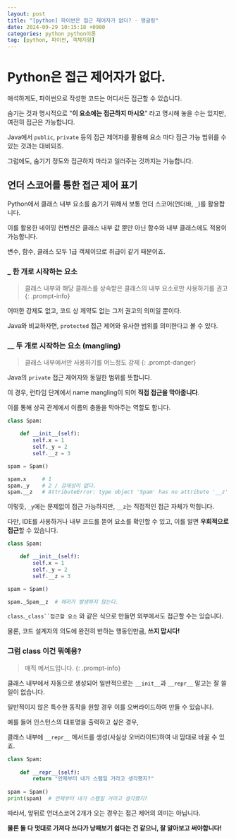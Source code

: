 ```yaml
---
layout: post
title: "[python] 파이썬은 접근 제어자가 없다? - 맹글링"
date: 2024-09-29 10:15:18 +0900
categories: python python이론
tag: [python, 파이썬, 객체지향]
---
```


# **Python은 접근 제어자가 없다.**

애석하게도, 파이썬으로 작성한 코드는 어디서든 접근할 수 있습니다.

숨기는 것과 명시적으로 "__이 요소에는 접근하지 마시오__" 라고 명시해 놓을 수는 있지만, 여전히 접근은 가능합니다.

Java에서 `public`, `private` 등의 접근 제어자를 활용해 요소 마다 접근 가능 범위를 수 있는 것과는 대비되죠.

그럼에도, 숨기기 정도와 접근하지 마라고 일러주는 것까지는 가능합니다.

## **언더 스코어를 통한 접근 제어 표기**

Python에서 클래스 내부 요소를 숨기기 위해서 보통 언더 스코어(언더바, `_`)를 활용합니다.

이를 활용한 네이밍 컨벤션은 클래스 내부 값 뿐만 아닌 함수와 내부 클래스에도 적용이 가능합니다.

변수, 함수, 클래스 모두 1급 객체이므로 취급이 같기 때문이죠.

### **_ 한 개로 시작하는 요소**

>클래스 내부와 해당 클래스를 상속받은 클래스의 내부 요소로만 사용하기를 권고
{: .prompt-info}

어떠한 강제도 없고, 코드 상 제약도 없는 그저 권고의 의미일 뿐이다.

Java와 비교하자면, `protected` 접근 제어와 유사한 범위를 의미한다고 볼 수 있다.

### **__ 두 개로 시작하는 요소 (mangling)**

>클래스 내부에서만 사용하기를 어느정도 강제
{: .prompt-danger}

Java의 `private` 접근 제어자와 동일한 범위를 뜻합니다.

이 경우, 런타임 단계에서 name mangling이 되어 **직접 접근을 막아줍니다**.

이를 통해 상곡 관계에서 이름의 충돌을 막아주는 역할도 합니다.

```python
class Spam:

    def __init__(self):
        self.x = 1
        self._y = 2
        self.__z = 3

spam = Spam()

spam.x     # 1
spam._y    # 2 / 강제성이 없다.
spam.__z   # AttributeError: type object 'Spam' has no attribute '__z'
```

이렇듯, `_y`에는 문제없이 접근 가능하지만, `__z`는 직접적인 접근 자체가 막힙니다.

다만, IDE를 사용하거나 내부 코드를 뜯어 요소를 확인할 수 있고, 이를 알면 **우회적으로 접근**할 수 있습니다.

```python
class Spam:

    def __init__(self):
        self.x = 1
        self._y = 2
        self.__z = 3

spam = Spam()

spam._Spam__z  # 에러가 발생하지 않는다.
```

`class`.`_class``접근할 요소` 와 같은 식으로 만들면 외부에서도 접근할 수는 있습니다.

물론, 코드 설계자의 의도에 완전히 반하는 행동인만큼, **쓰지 맙시다!**

### **그럼 __class__ 이건 뭐예용?**

>매직 메서드입니다.
{: .prompt-info}

클래스 내부에서 자동으로 생성되어 일반적으로는 `__init__`과 `__repr__` 말고는 잘 쓸 일이 없습니다.

일반적이지 않은 특수한 동작을 원할 경우 이를 오버라이드하여 만들 수 있습니다.

예를 들어 인스턴스의 대표명을 출력하고 싶은 경우,

클래스 내부에 `__repr__` 메서드를 생성(사실상 오버라이드)하여 내 맘대로 바꿀 수 있죠.

```python
class Spam:
    
    def __repr__(self):
        return "언제부터 내가 스팸일 거라고 생각했지?"
    
spam = Spam()
print(spam)  # 언제부터 내가 스팸일 거라고 생각했지?
```

따라서, 앞뒤로 언더스코어 2개가 오는 경우는 접근 제어의 의미는 아닙니다.

**물론 둘 다 멋대로 가져다 쓰다가 낭패보기 쉽다는 건 같으니, 잘 알아보고 써야합니다!**